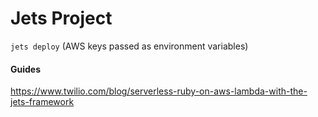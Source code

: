# Jets Project

`jets deploy` (AWS keys passed as environment variables)

#### Guides

<https://www.twilio.com/blog/serverless-ruby-on-aws-lambda-with-the-jets-framework>

